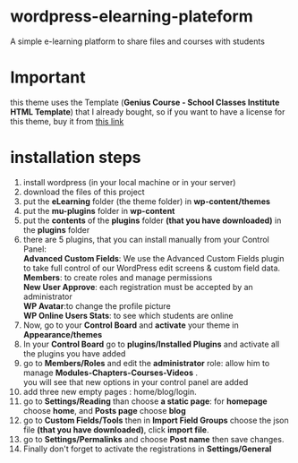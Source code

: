 # wordpress-elearning-plateform
A simple e-learning platform to share files and courses with students 
# Important

this theme uses the Template (**Genius Course - School Classes Institute HTML Template**)  that I already bought, so if you want to have a license for this theme, buy it from [this link](https://themeforest.net/item/genius-course-learning-course-html-template/21984716)   

# installation steps

 1. install wordpress (in your local machine or in your server)
 2. download the files of this project
 3. put the **eLearning** folder (the theme folder) in **wp-content/themes**
 4. put the **mu-plugins** folder in **wp-content**
 5. put the **contents** of the **plugins** folder **(that you have downloaded)** in the **plugins** folder
 6. there are 5 plugins, that you can install manually from your Control Panel:<br>
**Advanced Custom Fields**: We use the Advanced Custom Fields plugin to take full control of our WordPress edit screens & custom field data.<br>
 **Members**: to create roles and manage permissions <br>
**New User Approve**:  each registration must be accepted by an administrator <br>
**WP Avatar**:to change the profile picture<br>
**WP Online Users Stats**: to see which students are online <br>
7. Now, go to your **Control Board** and **activate** your theme in **Appearance/themes**
 8. In your **Control Board** go to **plugins/Installed Plugins** and activate all the plugins you have added
 9. go to **Members/Roles** and edit the **administrator** role:
 allow him to manage **Modules-Chapters-Courses-Videos** .<br>
 you will see that new options in your control panel are added
 10. add three new empty pages : home/blog/login.
 11. go to **Settings/Reading** than choose **a static page**:
 for **homepage** choose **home**, and **Posts page** choose **blog**
 12. go to **Custom Fields/Tools** then in **Import Field Groups** choose the json file **(that you have downloaded)**, click **import file**.
 13. go to **Settings/Permalinks** and choose **Post name** then save changes.
 14. Finally don't forget to activate the registrations in **Settings/General**
 
 

